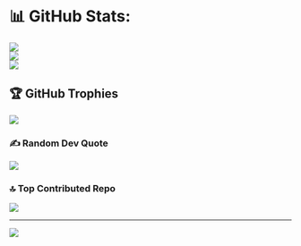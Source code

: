 # 📊 GitHub Stats:
![](https://github-readme-stats.vercel.app/api?username=royaniket4&theme=dark&hide_border=false&include_all_commits=false&count_private=false)<br/>
![](https://github-readme-streak-stats.herokuapp.com/?user=royaniket4&theme=dark&hide_border=false)<br/>
![](https://github-readme-stats.vercel.app/api/top-langs/?username=royaniket4&theme=dark&hide_border=false&include_all_commits=false&count_private=false&layout=compact)

## 🏆 GitHub Trophies
![](https://github-profile-trophy.vercel.app/?username=royaniket4&theme=radical&no-frame=false&no-bg=true&margin-w=4)

### ✍️ Random Dev Quote
![](https://quotes-github-readme.vercel.app/api?type=vetical&theme=radical)

### 🔝 Top Contributed Repo
![](https://github-contributor-stats.vercel.app/api?username=royaniket4&limit=5&theme=dark&combine_all_yearly_contributions=true)

---
[![](https://visitcount.itsvg.in/api?id=royaniket4&icon=0&color=0)](https://visitcount.itsvg.in)

<!-- Proudly created with GPRM ( https://gprm.itsvg.in ) -->